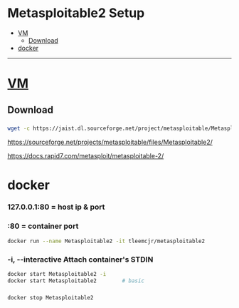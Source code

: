 # Metasploitable2 Setup

- [VM](#vm)
    - [Download](#download)
- [docker](#docker)

-------------------------------------------

# [VM](#vm-1)
## Download
### 
```sh
wget -c https://jaist.dl.sourceforge.net/project/metasploitable/Metasploitable2/metasploitable-linux-2.0.0.zip
```
https://sourceforge.net/projects/metasploitable/files/Metasploitable2/

https://docs.rapid7.com/metasploit/metasploitable-2/

# docker
### 127.0.0.1:80 = host ip & port
### :80 = container port
```sh
docker run --name Metasploitable2 -it tleemcjr/metasploitable2
```

### -i, --interactive          Attach container's STDIN
```sh
docker start Metasploitable2 -i
docker start Metasploitable2        # basic
```

### 
```sh
docker stop Metasploitable2
```

### 
```sh

```

### 
```sh

```

### 
```sh

```

### 
```sh

```

### 
```sh

```

### 
```sh

```

### 
```sh

```

### 
```sh

```